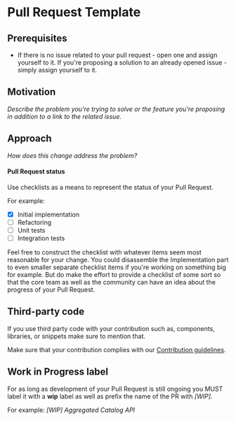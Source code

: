 # Pull Request Template

## Prerequisites
* If there is no issue related to your pull request - open one and assign yourself to it. If you're proposing a solution to an already opened issue - simply assign yourself to it.

## Motivation
*Describe the problem you're trying to solve or the feature you're proposing in addition to a link to the related issue.*

## Approach
_How does this change address the problem?_

#### Pull Request status
Use checklists as a means to represent the status of your Pull Request.

For example:

- [x] Initial implementation
- [ ] Refactoring
- [ ] Unit tests
- [ ] Integration tests

Feel free to construct the checklist with whatever items seem most reasonable for your change. You could disassemble the Implementation part to even smaller separate checklist items if you're working on something big for example. But do make the effort to provide a checklist of some sort so that the core team as well as the community can have an idea about the progress of your Pull Request. 


## Third-party code
If you use third party code with your contribution such as, components, libraries, or snippets make sure to mention that. 

Make sure that your contribution complies with our [Contribution guidelines][1].

## Work in Progress label
For as long as development of your Pull Request is still ongoing you MUST label it with a **wip** label as well as prefix the name of the PR with *[WIP]*.

For example: *[WIP] Aggregated Catalog API* 


[1]: https://github.com/Peripli/service-manager/blob/master/CONTRIBUTING.md